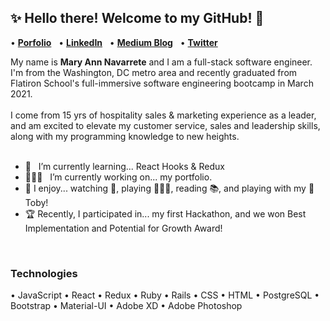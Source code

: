 ## ✨ Hello there! Welcome to my GitHub! 👋

• [**Porfolio**](http://www.maryannnavarrete.com) &nbsp; 
• [**LinkedIn**](https://www.linkedin.com/in/maryannnavarrete/) &nbsp; 
• [**Medium Blog**](https://maryann-navarrete.medium.com/) &nbsp; 
• [**Twitter**](https://twitter.com/MaryAnnN28) &nbsp; 
<br/>

My name is **Mary Ann Navarrete** and I am a full-stack software engineer. I'm from the Washington, DC metro area and recently graduated from Flatiron School's full-immersive software engineering bootcamp in March 2021. 
<br/>
<br/>
I come from 15 yrs of hospitality sales & marketing experience as a leader, and am excited to elevate my customer service, sales and leadership skills, along with my programming knowledge to new heights. 
<br/><br/>
- 🌱 &nbsp; I’m currently learning... React Hooks & Redux <br />
- 👩🏻‍💻 &nbsp; I’m currently working on... my portfolio. <br />
- 🥳 I enjoy... watching 🏀, playing 🏌🏻‍♀️, reading 📚, and playing with my 🐶  Toby! <br />
- 🏆 Recently, I participated in... my first Hackathon, and we won Best Implementation and Potential for Growth Award!
<br/>

### **Technologies**
•  JavaScript
•  React 
•  Redux
•  Ruby
•  Rails
•  CSS
•  HTML
•  PostgreSQL
•  Bootstrap
•  Material-UI
•  Adobe XD
•  Adobe Photoshop
<br /><br/>





